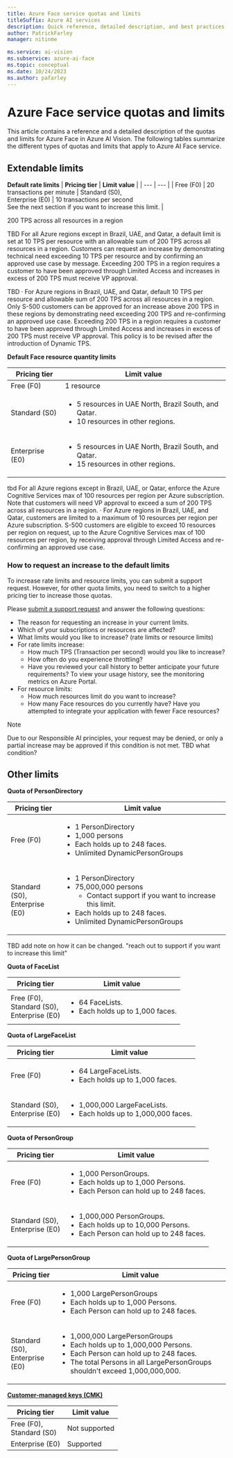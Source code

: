 ```yaml
---
title: Azure Face service quotas and limits
titleSuffix: Azure AI services
description: Quick reference, detailed description, and best practices on the quotas and limits for the Face service in Azure AI Vision.
author: PatrickFarley
manager: nitinme

ms.service: ai-vision
ms.subservice: azure-ai-face
ms.topic: conceptual
ms.date: 10/24/2023
ms.author: pafarley
---
```


# Azure Face service quotas and limits

This article contains a reference and a detailed description of the quotas and limits for Azure Face in Azure AI Vision. The following tables summarize the different types of quotas and limits that apply to Azure AI Face service.

## Extendable limits

**Default rate limits**
| **Pricing tier** | **Limit value** |
| --- | --- |
| Free (F0) | 20 transactions per minute |
Standard (S0),</br>Enterprise (E0) | 10 transactions per second</br>See the next section if you want to increase this limit. |

200 TPS across all resources in a region

TBD
For all Azure regions except in Brazil, UAE, and Qatar, a default limit is set at 10 TPS per resource with an allowable sum of 200 TPS across all resources in a region. Customers can request an increase by demonstrating technical need exceeding 10 TPS per resource and by confirming an approved use case by message. Exceeding 200 TPS in a region requires a customer to have been approved through Limited Access and increases in excess of 200 TPS must receive VP approval.

TBD · For Azure regions in Brazil, UAE, and Qatar, default 10 TPS per resource and allowable sum of 200 TPS across all resources in a region. Only S-500 customers can be approved for an increase above 200 TPS in these regions by demonstrating need exceeding 200 TPS and re-confirming an approved use case. Exceeding 200 TPS in a region requires a customer to have been approved through Limited Access and increases in excess of 200 TPS must receive VP approval.
This policy is to be revised after the introduction of Dynamic TPS.


**Default Face resource quantity limits**

| **Pricing tier** | **Limit value** |
| --- | --- |
|Free (F0)| 1 resource|
| Standard (S0) | <ul><li>5 resources in UAE North, Brazil South, and Qatar.</li><li>10 resources in other regions.</li></ul> |
| Enterprise (E0) | <ul><li>5 resources in UAE North, Brazil South, and Qatar.</li><li>15 resources in other regions.</li></ul> |

tbd
For all Azure regions except in Brazil, UAE, or Qatar, enforce the Azure Cognitive Services max of 100 resources per region per Azure subscription. Note that customers will need VP approval to exceed a sum of 200 TPS across all resources in a region.
· For Azure regions in Brazil, UAE, and Qatar, customers are limited to a maximum of 10 resources per region per Azure subscription. S-500 customers are eligible to exceed 10 resources per region on request, up to the Azure Cognitive Services max of 100 resources per region, by receiving approval through Limited Access and re-confirming an approved use case.

### How to request an increase to the default limits 

To increase rate limits and resource limits, you can submit a support request. However, for other quota limits, you need to switch to a higher pricing tier to increase those quotas. 

Please [submit a support request](/azure/ai-services/cognitive-services-support-options?context=%2Fazure%2Fai-services%2Fopenai%2Fcontext%2Fcontext) and answer the following questions: 
- The reason for requesting an increase in your current limits. 
- Which of your subscriptions or resources are affected? 
- What limits would you like to increase? (rate limits or resource limits) 
- For rate limits increase: 
    - How much TPS (Transaction per second) would you like to increase? 
    - How often do you experience throttling? 
    - Have you reviewed your call history to better anticipate your future requirements? To view your usage history, see the monitoring metrics on Azure Portal. 
- For resource limits: 
    - How much resources limit do you want to increase? 
    - How many Face resources do you currently have? Have you attempted to integrate your application with fewer Face resources? 

> [!NOTE]
> Due to our Responsible AI principles, your request may be denied, or only a partial increase may be approved if this condition is not met. TBD what condition?

## Other limits

**Quota of PersonDirectory**

| **Pricing tier** | **Limit value** |
| --- | --- |
| Free (F0) |<ul><li>1 PersonDirectory</li><li>1,000 persons</li><li>Each holds up to 248 faces.</li><li>Unlimited DynamicPersonGroups</li></ul>|
| Standard (S0),</br>Enterprise (E0) | <ul><li>1 PersonDirectory</li><li>75,000,000 persons<ul><li>Contact support if you want to increase this limit.</li></ul></li><li>Each holds up to 248 faces.</li><li>Unlimited DynamicPersonGroups</li></ul> |
TBD add note on how it can be changed. "reach out to support if you want to increase this limit"

**Quota of FaceList**

| **Pricing tier** | **Limit value** |
| --- | --- |
| Free (F0),</br>Standard (S0),</br>Enterprise (E0) |<ul><li>64 FaceLists.</li><li>Each holds up to 1,000 faces.</li></ul>|

**Quota of LargeFaceList**

| **Pricing tier** | **Limit value** |
| --- | --- |
| Free (F0) | <ul><li>64 LargeFaceLists.</li><li>Each holds up to 1,000 faces.</li></ul>|
| Standard (S0),</br>Enterprise (E0)  | <ul><li>1,000,000 LargeFaceLists.</li><li>Each holds up to 1,000,000 faces.</li></ul> |

**Quota of PersonGroup** 

| **Pricing tier** | **Limit value** |
| --- | --- |
| Free (F0) |<ul><li>1,000 PersonGroups. </li><li>Each holds up to 1,000 Persons.</li><li>Each Person can hold up to 248 faces.</li></ul>|
| Standard (S0),</br>Enterprise (E0)  |<ul><li>1,000,000 PersonGroups.</li> <li>Each holds up to 10,000 Persons.</li><li>Each Person can hold up to 248 faces.</li></ul>|

**Quota of LargePersonGroup** 

| **Pricing tier** | **Limit value** |
| --- | --- |
| Free (F0) | <ul><li>1,000 LargePersonGroups</li><li> Each holds up to 1,000 Persons.</li><li>Each Person can hold up to 248 faces.</li></ul> |
| Standard (S0),</br>Enterprise (E0) | <ul><li>1,000,000 LargePersonGroups</li><li> Each holds up to 1,000,000 Persons.</li><li>Each Person can hold up to 248 faces.</li><li>The total Persons in all LargePersonGroups shouldn't exceed 1,000,000,000.</li></ul> |

**[Customer-managed keys (CMK)](/azure/ai-services/computer-vision/identity-encrypt-data-at-rest)**

| **Pricing tier** | **Limit value** |
| --- | --- |
| Free (F0),</br>Standard (S0)  | Not supported |
| Enterprise (E0) | Supported |



